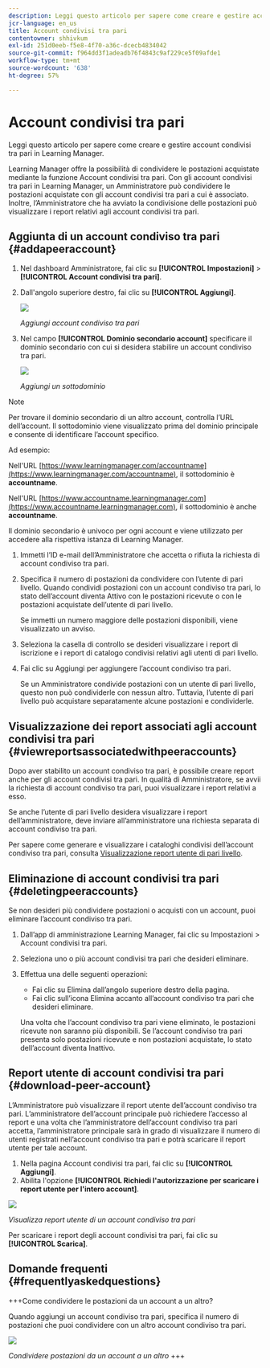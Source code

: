 ```yaml
---
description: Leggi questo articolo per sapere come creare e gestire account condivisi tra pari in Learning Manager.
jcr-language: en_us
title: Account condivisi tra pari
contentowner: shhivkum
exl-id: 251d0eeb-f5e8-4f70-a36c-dcecb4834042
source-git-commit: f964dd3f1adeadb76f4843c9af229ce5f09afde1
workflow-type: tm+mt
source-wordcount: '638'
ht-degree: 57%

---
```


# Account condivisi tra pari

Leggi questo articolo per sapere come creare e gestire account condivisi tra pari in Learning Manager.

Learning Manager offre la possibilità di condividere le postazioni acquistate mediante la funzione Account condivisi tra pari. Con gli account condivisi tra pari in Learning Manager, un Amministratore può condividere le postazioni acquistate con gli account condivisi tra pari a cui è associato. Inoltre, l’Amministratore che ha avviato la condivisione delle postazioni può visualizzare i report relativi agli account condivisi tra pari.

## Aggiunta di un account condiviso tra pari {#addapeeraccount}

1. Nel dashboard Amministratore, fai clic su **[!UICONTROL Impostazioni]** > **[!UICONTROL Account condivisi tra pari]**.
1. Dall&#39;angolo superiore destro, fai clic su **[!UICONTROL Aggiungi]**.

   ![](assets/peeraccount.png)

   *Aggiungi account condiviso tra pari*

1. Nel campo **[!UICONTROL Dominio secondario account]** specificare il dominio secondario con cui si desidera stabilire un account condiviso tra pari.

   ![](assets/addpeer.png)

   *Aggiungi un sottodominio*

>[!NOTE]
>
>Per trovare il dominio secondario di un altro account, controlla l’URL dell’account. Il sottodominio viene visualizzato prima del dominio principale e consente di identificare l’account specifico.
>
>Ad esempio:
>
>Nell&#39;URL [https://www.learningmanager.com/accountname](https://www.learningmanager.com/accountname), il sottodominio è **accountname**.
>
>Nell&#39;URL [https://www.accountname.learningmanager.com](https://www.accountname.learningmanager.com), il sottodominio è anche **accountname**.
>
>Il dominio secondario è univoco per ogni account e viene utilizzato per accedere alla rispettiva istanza di Learning Manager.

1. Immetti l’ID e-mail dell’Amministratore che accetta o rifiuta la richiesta di account condiviso tra pari.
1. Specifica il numero di postazioni da condividere con l’utente di pari livello. Quando condividi postazioni con un account condiviso tra pari, lo stato dell’account diventa Attivo con le postazioni ricevute o con le postazioni acquistate dell’utente di pari livello.

   Se immetti un numero maggiore delle postazioni disponibili, viene visualizzato un avviso.

1. Seleziona la casella di controllo se desideri visualizzare i report di iscrizione e i report di catalogo condivisi relativi agli utenti di pari livello.
1. Fai clic su Aggiungi per aggiungere l’account condiviso tra pari.

   Se un Amministratore condivide postazioni con un utente di pari livello, questo non può condividerle con nessun altro. Tuttavia, l’utente di pari livello può acquistare separatamente alcune postazioni e condividerle.

## Visualizzazione dei report associati agli account condivisi tra pari {#viewreportsassociatedwithpeeraccounts}

Dopo aver stabilito un account condiviso tra pari, è possibile creare report anche per gli account condivisi tra pari. In qualità di Amministratore, se avvii la richiesta di account condiviso tra pari, puoi visualizzare i report relativi a esso.

Se anche l’utente di pari livello desidera visualizzare i report dell’amministratore, deve inviare all’amministratore una richiesta separata di account condiviso tra pari.

Per sapere come generare e visualizzare i cataloghi condivisi dell’account condiviso tra pari, consulta [Visualizzazione report utente di pari livello](reports.md#main-pars_header_894271250).

## Eliminazione di account condivisi tra pari {#deletingpeeraccounts}

Se non desideri più condividere postazioni o acquisti con un account, puoi eliminare l’account condiviso tra pari.

1. Dall’app di amministrazione Learning Manager, fai clic su Impostazioni > Account condivisi tra pari.
1. Seleziona uno o più account condivisi tra pari che desideri eliminare.
1. Effettua una delle seguenti operazioni:

   * Fai clic su Elimina dall’angolo superiore destro della pagina.
   * Fai clic sull’icona Elimina accanto all’account condiviso tra pari che desideri eliminare.

   Una volta che l’account condiviso tra pari viene eliminato, le postazioni ricevute non saranno più disponibili. Se l’account condiviso tra pari presenta solo postazioni ricevute e non postazioni acquistate, lo stato dell’account diventa Inattivo.

## Report utente di account condivisi tra pari {#download-peer-account}

L’Amministratore può visualizzare il report utente dell’account condiviso tra pari. L’amministratore dell’account principale può richiedere l’accesso al report e una volta che l’amministratore dell’account condiviso tra pari accetta, l’amministratore principale sarà in grado di visualizzare il numero di utenti registrati nell’account condiviso tra pari e potrà scaricare il report utente per tale account.

1. Nella pagina Account condivisi tra pari, fai clic su **[!UICONTROL Aggiungi]**.
1. Abilita l&#39;opzione **[!UICONTROL Richiedi l&#39;autorizzazione per scaricare i report utente per l&#39;intero account]**.

![](assets/image034.png)

*Visualizza report utente di un account condiviso tra pari*

Per scaricare i report degli account condivisi tra pari, fai clic su **[!UICONTROL Scarica]**.

## Domande frequenti {#frequentlyaskedquestions}

+++Come condividere le postazioni da un account a un altro?

Quando aggiungi un account condiviso tra pari, specifica il numero di postazioni che puoi condividere con un altro account condiviso tra pari.

![](assets/share-seats.png)

*Condividere postazioni da un account a un altro*
+++

